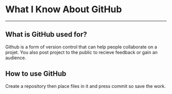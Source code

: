 # What I Know About GitHub
---
## What is GitHub used for?
Github is a form of version control that can help people collaborate on a projet. You also post project to the public to recieve feedback or gain an audience.
## How to use GitHub
Create a repository then place files in it and press commit so save the work.
